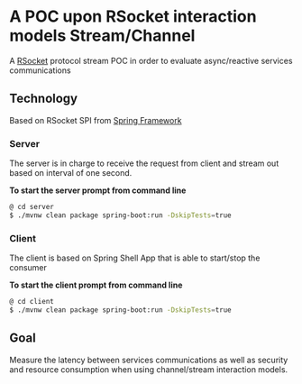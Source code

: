 # A POC upon RSocket interaction models Stream/Channel
A [RSocket](https://rsocket.io/docs/Protocol) protocol stream POC in order to evaluate async/reactive services communications

## Technology
Based on RSocket SPI from [Spring Framework](https://docs.spring.io/spring-integration/reference/html/rsocket.html#rsocket)


### Server
The server is in charge to receive the request from client and stream out based on interval of one second.

**To start the server prompt from command line**
```bash
@ cd server
$ ./mvnw clean package spring-boot:run -DskipTests=true
```

### Client
The client is based on Spring Shell App that is able to start/stop the consumer

**To start the client prompt from command line**

```bash
@ cd client
$ ./mvnw clean package spring-boot:run -DskipTests=true
```

## Goal
Measure the latency between services communications as well as security and resource consumption when using channel/stream interaction models.